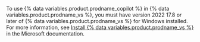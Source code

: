 To use {% data variables.product.prodname_copilot %} in {% data variables.product.prodname_vs %}, you must have version 2022 17.8 or later of {% data variables.product.prodname_vs %} for Windows installed. For more information, see [Install {% data variables.product.prodname_vs %}](https://learn.microsoft.com/en-us/visualstudio/install/install-visual-studio) in the Microsoft documentation.
